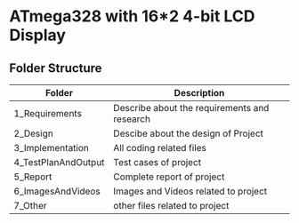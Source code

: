 # ATmega328 with 16*2 4-bit LCD Display 
## Folder Structure

| Folder            | Description                                  |
| ----------------- | -------------------------------------------- |
| 1_Requirements    | Describe about the requirements and research |
| 2_Design          | Descibe about the design of Project          |
| 3_Implementation  | All coding related files                     |
| 4_TestPlanAndOutput        | Test cases of project                                  |
| 5_Report        | Complete report of project                   |
| 6_ImagesAndVideos | Images and Videos related to project         |
| 7_Other|other files related to project|
